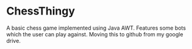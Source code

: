 # ChessThingy
A basic chess game implemented using Java AWT. Features some bots which the user can play against. Moving this to github from my google drive.
